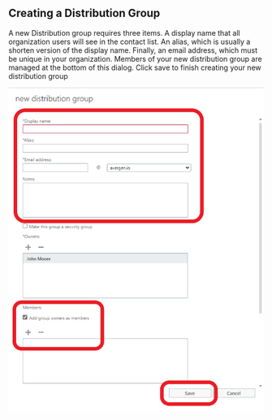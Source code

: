 ## Creating a Distribution Group

A new Distribution group requires three items.  A display name that all organization users will see in the contact list.  An alias, which is usually a shorten version of the display name.  Finally, an email address, which must be unique in your organization.  Members of your new distribution group are managed at the bottom of this dialog.  Click save to finish creating your new distribution group 

![Image](/img/Outlook-Web/Create-Distribution-Group-03.png)